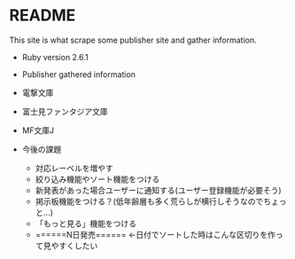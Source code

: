 # README

This site is what scrape some publisher site and gather information. 

* Ruby version
2.6.1

* Publisher gathered information
 * 電撃文庫
 * 富士見ファンタジア文庫
 * MF文庫J

* 今後の課題
  * 対応レーベルを増やす
  * 絞り込み機能やソート機能をつける
  * 新発表があった場合ユーザーに通知する(ユーザー登録機能が必要そう)
  * 掲示板機能をつける？(低年齢層も多く荒らしが横行しそうなのでちょっと...)
  * 「もっと見る」機能をつける
  * ======N日発売====== ←日付でソートした時はこんな区切りを作って見やすくしたい

